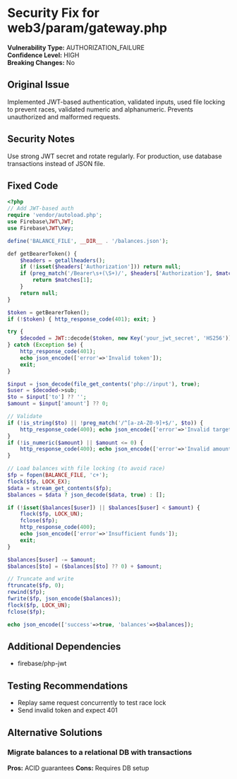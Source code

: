# Security Fix for web3/param/gateway.php

**Vulnerability Type:** AUTHORIZATION_FAILURE  
**Confidence Level:** HIGH  
**Breaking Changes:** No

## Original Issue
Implemented JWT-based authentication, validated inputs, used file locking to prevent races, validated numeric and alphanumeric. Prevents unauthorized and malformed requests.

## Security Notes
Use strong JWT secret and rotate regularly. For production, use database transactions instead of JSON file.

## Fixed Code
```php
<?php
// Add JWT-based auth
require 'vendor/autoload.php';
use Firebase\JWT\JWT;
use Firebase\JWT\Key;

define('BALANCE_FILE', __DIR__ . '/balances.json');

def getBearerToken() {
    $headers = getallheaders();
    if (!isset($headers['Authorization'])) return null;
    if (preg_match('/Bearer\s+(\S+)/', $headers['Authorization'], $matches)) {
        return $matches[1];
    }
    return null;
}

$token = getBearerToken();
if (!$token) { http_response_code(401); exit; }

try {
    $decoded = JWT::decode($token, new Key('your_jwt_secret', 'HS256'));
} catch (Exception $e) {
    http_response_code(401);
    echo json_encode(['error'=>'Invalid token']);
    exit;
}

$input = json_decode(file_get_contents('php://input'), true);
$user = $decoded->sub;
$to = $input['to'] ?? '';
$amount = $input['amount'] ?? 0;

// Validate
if (!is_string($to) || !preg_match('/^[a-zA-Z0-9]+$/', $to)) {
    http_response_code(400); echo json_encode(['error'=>'Invalid target']); exit;
}
if (!is_numeric($amount) || $amount <= 0) {
    http_response_code(400); echo json_encode(['error'=>'Invalid amount']); exit;
}

// Load balances with file locking (to avoid race)
$fp = fopen(BALANCE_FILE, 'c+');
flock($fp, LOCK_EX);
$data = stream_get_contents($fp);
$balances = $data ? json_decode($data, true) : [];

if (!isset($balances[$user]) || $balances[$user] < $amount) {
    flock($fp, LOCK_UN);
    fclose($fp);
    http_response_code(400);
    echo json_encode(['error'=>'Insufficient funds']);
    exit;
}

$balances[$user] -= $amount;
$balances[$to] = ($balances[$to] ?? 0) + $amount;

// Truncate and write
ftruncate($fp, 0);
rewind($fp);
fwrite($fp, json_encode($balances));
flock($fp, LOCK_UN);
fclose($fp);

echo json_encode(['success'=>true, 'balances'=>$balances]);

```

## Additional Dependencies
- firebase/php-jwt

## Testing Recommendations
- Replay same request concurrently to test race lock
- Send invalid token and expect 401

## Alternative Solutions

### Migrate balances to a relational DB with transactions
**Pros:** ACID guarantees
**Cons:** Requires DB setup

